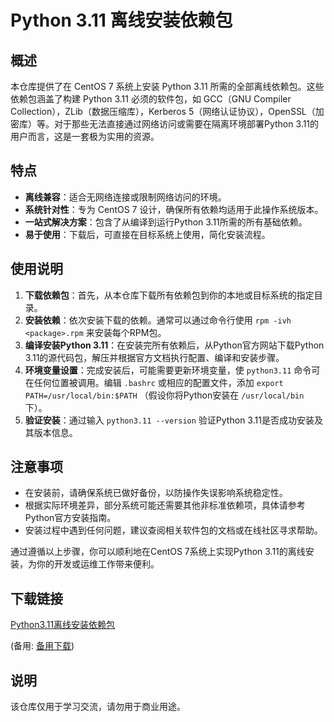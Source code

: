 # Python 3.11 离线安装依赖包

## 概述

本仓库提供了在 CentOS 7 系统上安装 Python 3.11 所需的全部离线依赖包。这些依赖包涵盖了构建 Python 3.11 必须的软件包，如 GCC（GNU Compiler Collection），ZLib（数据压缩库），Kerberos 5（网络认证协议），OpenSSL（加密库）等。对于那些无法直接通过网络访问或需要在隔离环境部署Python 3.11的用户而言，这是一套极为实用的资源。

## 特点

- **离线兼容**：适合无网络连接或限制网络访问的环境。
- **系统针对性**：专为 CentOS 7 设计，确保所有依赖均适用于此操作系统版本。
- **一站式解决方案**：包含了从编译到运行Python 3.11所需的所有基础依赖。
- **易于使用**：下载后，可直接在目标系统上使用，简化安装流程。

## 使用说明

1. **下载依赖包**：首先，从本仓库下载所有依赖包到你的本地或目标系统的指定目录。
2. **安装依赖**：依次安装下载的依赖。通常可以通过命令行使用 `rpm -ivh <package>.rpm` 来安装每个RPM包。
3. **编译安装Python 3.11**：在安装完所有依赖后，从Python官方网站下载Python 3.11的源代码包，解压并根据官方文档执行配置、编译和安装步骤。
4. **环境变量设置**：完成安装后，可能需要更新环境变量，使 `python3.11` 命令可在任何位置被调用。编辑 `.bashrc` 或相应的配置文件，添加 `export PATH=/usr/local/bin:$PATH` （假设你将Python安装在 `/usr/local/bin` 下）。
5. **验证安装**：通过输入 `python3.11 --version` 验证Python 3.11是否成功安装及其版本信息。

## 注意事项

- 在安装前，请确保系统已做好备份，以防操作失误影响系统稳定性。
- 根据实际环境差异，部分系统可能还需要其他非标准依赖项，具体请参考Python官方安装指南。
- 安装过程中遇到任何问题，建议查阅相关软件包的文档或在线社区寻求帮助。

通过遵循以上步骤，你可以顺利地在CentOS 7系统上实现Python 3.11的离线安装，为你的开发或运维工作带来便利。

## 下载链接
[Python3.11离线安装依赖包](https://pan.quark.cn/s/875b82790869) 

(备用: [备用下载](https://pan.baidu.com/s/1h8if8wmiPO3D_Z2yps2b8A?pwd=1234))

## 说明

该仓库仅用于学习交流，请勿用于商业用途。
